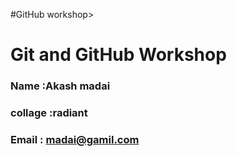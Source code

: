 #GitHub workshop>
# Git and GitHub Workshop

### Name :Akash madai
### collage :radiant
### Email : madai@gamil.com
